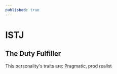 ```yaml
---
published: true
---
```

# ISTJ

## The Duty Fulfiller

This personality's traits are:
 Pragmatic, prod realist
